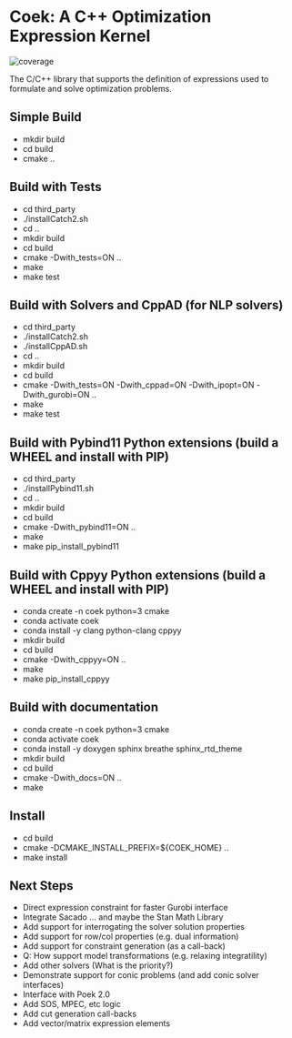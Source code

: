# Coek: A C++ Optimization Expression Kernel

![coverage](https://gitlab.com/coopr/coek/badges/master/coverage.svg)


The C/C++ library that supports the definition of expressions used to formulate and solve optimization problems.

## Simple Build

* mkdir build
* cd build
* cmake ..

## Build with Tests

* cd third\_party
* ./installCatch2.sh
* cd ..
* mkdir build
* cd build
* cmake -Dwith\_tests=ON ..
* make
* make test

## Build with Solvers and CppAD (for NLP solvers)

* cd third\_party
* ./installCatch2.sh
* ./installCppAD.sh
* cd ..
* mkdir build
* cd build
* cmake -Dwith\_tests=ON -Dwith\_cppad=ON -Dwith\_ipopt=ON -Dwith\_gurobi=ON ..
* make
* make test

## Build with Pybind11 Python extensions (build a WHEEL and install with PIP)

* cd third\_party
* ./installPybind11.sh
* cd ..
* mkdir build
* cd build
* cmake -Dwith\_pybind11=ON ..
* make
* make pip\_install\_pybind11

## Build with Cppyy Python extensions (build a WHEEL and install with PIP)

* conda create -n coek python=3 cmake
* conda activate coek
* conda install -y clang python-clang cppyy
* mkdir build
* cd build
* cmake -Dwith\_cppyy=ON ..
* make
* make pip\_install\_cppyy

## Build with documentation

* conda create -n coek python=3 cmake
* conda activate coek
* conda install -y doxygen sphinx breathe sphinx\_rtd\_theme
* mkdir build
* cd build
* cmake -Dwith\_docs=ON ..
* make

## Install

* cd build
* cmake -DCMAKE\_INSTALL\_PREFIX=${COEK\_HOME} ..
* make install


## Next Steps

* Direct expression constraint for faster Gurobi interface
* Integrate Sacado ... and maybe the Stan Math Library
* Add support for interrogating the solver solution properties
* Add support for row/col properties (e.g. dual information)
* Add support for constraint generation (as a call-back)
* Q: How support model transformations (e.g. relaxing integratility)
* Add other solvers (What is the priority?)
* Demonstrate support for conic problems (and add conic solver interfaces)
* Interface with Poek 2.0
* Add SOS, MPEC, etc logic
* Add cut generation call-backs
* Add vector/matrix expression elements

